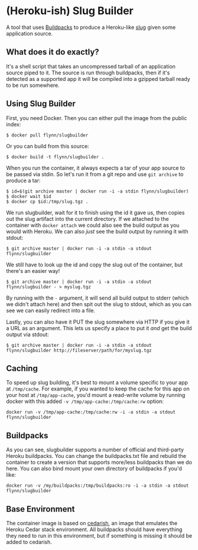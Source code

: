 # (Heroku-ish) Slug Builder

A tool that uses [Buildpacks](https://devcenter.heroku.com/articles/buildpacks)
to produce a Heroku-like
[slug](https://devcenter.heroku.com/articles/slug-compiler) given some
application source.

## What does it do exactly?

It's a shell script that takes an uncompressed tarball of an application source
piped to it. The source is run through buildpacks, then if it's detected as
a supported app it will be compiled into a gzipped tarball ready to be run
somewhere.

## Using Slug Builder

First, you need Docker. Then you can either pull the image from the public
index:

	$ docker pull flynn/slugbuilder

Or you can build from this source:

	$ docker build -t flynn/slugbuilder .

When you run the container, it always expects a tar of your app source to be
passed via stdin. So let's run it from a git repo and use `git archive` to
produce a tar:

	$ id=$(git archive master | docker run -i -a stdin flynn/slugbuilder)
	$ docker wait $id
	$ docker cp $id:/tmp/slug.tgz .

We run slugbuilder, wait for it to finish using the id it gave us, then copies
out the slug artifact into the current directory. If we attached to the
container with `docker attach` we could also see the build output as you would
with Heroku. We can also *just* see the build output by running it with stdout:

	$ git archive master | docker run -i -a stdin -a stdout flynn/slugbuilder

We still have to look up the id and copy the slug out of the container, but
there's an easier way!

	$ git archive master | docker run -i -a stdin -a stdout flynn/slugbuilder - > myslug.tgz

By running with the `-` argument, it will send all build output to stderr (which
we didn't attach here) and then spit out the slug to stdout, which as you can
see we can easily redirect into a file.

Lastly, you can also have it PUT the slug somewhere via HTTP if you give it
a URL as an argument. This lets us specify a place to put it *and* get the build
output via stdout:

	$ git archive master | docker run -i -a stdin -a stdout flynn/slugbuilder http://fileserver/path/for/myslug.tgz

## Caching

To speed up slug building, it's best to mount a volume specific to your app at
`/tmp/cache`. For example, if you wanted to keep the cache for this app on your
host at `/tmp/app-cache`, you'd mount a read-write volume by running docker with
this added `-v /tmp/app-cache:/tmp/cache:rw` option:

	docker run -v /tmp/app-cache:/tmp/cache:rw -i -a stdin -a stdout flynn/slugbuilder


## Buildpacks

As you can see, slugbuilder supports a number of official and third-party Heroku
buildpacks. You can change the buildpacks.txt file and rebuild the container to
create a version that supports more/less buildpacks than we do here. You can
also bind mount your own directory of buildpacks if you'd like:

	docker run -v /my/buildpacks:/tmp/buildpacks:ro -i -a stdin -a stdout flynn/slugbuilder

## Base Environment

The container image is based on [cedarish](/util/cedarish), an image that
emulates the Heroku Cedar stack environment. All buildpacks should have
everything they need to run in this environment, but if something is missing it
should be added to cedarish.
